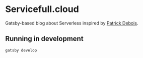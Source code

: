 # Servicefull.cloud

Gatsby-based blog about Serverless inspired by [Patrick Debois](https://www.slideshare.net/jedi4ever/from-serverless-to-service-full-how-the-role-of-devops-is-evolving).

## Running in development

`gatsby develop`
